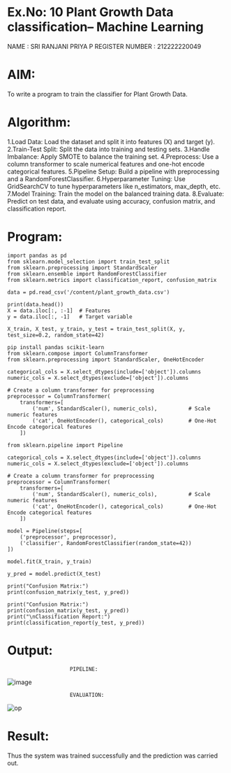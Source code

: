 # Ex.No: 10 Plant Growth Data classification– Machine Learning  

NAME : SRI RANJANI PRIYA P
REGISTER NUMBER : 212222220049

# AIM: 
To write a program to train the classifier for Plant Growth Data.
# Algorithm:

1.Load Data: Load the dataset and split it into features (X) and target (y).
2.Train-Test Split: Split the data into training and testing sets.
3.Handle Imbalance: Apply SMOTE to balance the training set.
4.Preprocess: Use a column transformer to scale numerical features and one-hot encode categorical features.
5.Pipeline Setup: Build a pipeline with preprocessing and a RandomForestClassifier.
6.Hyperparameter Tuning: Use GridSearchCV to tune hyperparameters like n_estimators, max_depth, etc.
7.Model Training: Train the model on the balanced training data.
8.Evaluate: Predict on test data, and evaluate using accuracy, confusion matrix, and classification report.

# Program:
```
import pandas as pd
from sklearn.model_selection import train_test_split
from sklearn.preprocessing import StandardScaler
from sklearn.ensemble import RandomForestClassifier
from sklearn.metrics import classification_report, confusion_matrix

data = pd.read_csv('/content/plant_growth_data.csv')

print(data.head())
X = data.iloc[:, :-1]  # Features
y = data.iloc[:, -1]   # Target variable

X_train, X_test, y_train, y_test = train_test_split(X, y, test_size=0.2, random_state=42)

pip install pandas scikit-learn
from sklearn.compose import ColumnTransformer
from sklearn.preprocessing import StandardScaler, OneHotEncoder

categorical_cols = X.select_dtypes(include=['object']).columns
numeric_cols = X.select_dtypes(exclude=['object']).columns

# Create a column transformer for preprocessing
preprocessor = ColumnTransformer(
    transformers=[
        ('num', StandardScaler(), numeric_cols),          # Scale numeric features
        ('cat', OneHotEncoder(), categorical_cols)        # One-Hot Encode categorical features
    ])

from sklearn.pipeline import Pipeline

categorical_cols = X.select_dtypes(include=['object']).columns
numeric_cols = X.select_dtypes(exclude=['object']).columns

# Create a column transformer for preprocessing
preprocessor = ColumnTransformer(
    transformers=[
        ('num', StandardScaler(), numeric_cols),          # Scale numeric features
        ('cat', OneHotEncoder(), categorical_cols)        # One-Hot Encode categorical features
    ])

model = Pipeline(steps=[
    ('preprocessor', preprocessor),
    ('classifier', RandomForestClassifier(random_state=42))
])

model.fit(X_train, y_train)

y_pred = model.predict(X_test)

print("Confusion Matrix:")
print(confusion_matrix(y_test, y_pred))

print("Confusion Matrix:")
print(confusion_matrix(y_test, y_pred))
print("\nClassification Report:")
print(classification_report(y_test, y_pred))

```

# Output:
                        PIPELINE:
 ![image](https://github.com/user-attachments/assets/bf5c62f8-3149-46ec-9380-658f9b8e2e1f)

                        EVALUATION:
![op](https://github.com/user-attachments/assets/2cfa58d8-2f4f-4b8b-b563-b5f6f90be466)


# Result:
Thus the system was trained successfully and the prediction was carried out.
